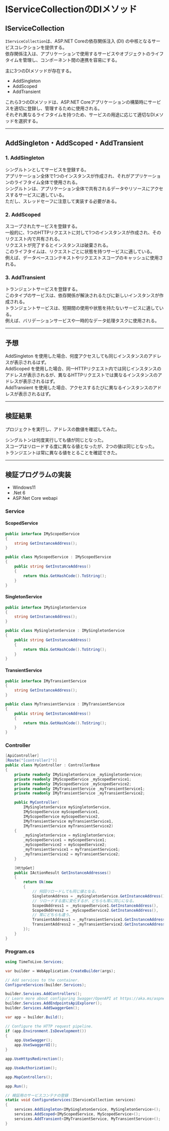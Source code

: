 # IServiceCollectionのDIメソッド

## IServiceCollection

`IServiceCollection`は、ASP.NET Coreの依存関係注入 (DI) の中核となるサービスコレクションを提供する。  
依存関係注入は、アプリケーションで使用するサービスやオブジェクトのライフタイムを管理し、コンポーネント間の連携を容易にする。  

主に3つのDIメソッドが存在する。  

- AddSingleton  
- AddScoped  
- AddTransient  

これら3つのDIメソッドは、ASP.NET Coreアプリケーションの構築時にサービスを適切に登録し、管理するために使用される。  
それぞれ異なるライフタイムを持つため、サービスの用途に応じて適切なDIメソッドを選択する。  

---

## AddSingleton・AddScoped・AddTransient

### 1. AddSingleton

シングルトンとしてサービスを登録する。  
アプリケーション全体で1つのインスタンスが作成され、それがアプリケーションのライフタイム全体で使用される。  
シングルトンは、アプリケーション全体で共有されるデータやリソースにアクセスするサービスに適している。  
ただし、スレッドセーフに注意して実装する必要がある。  

### 2. AddScoped

スコープされたサービスを登録する。  
一般的に、1つのHTTPリクエストに対して1つのインスタンスが作成され、そのリクエスト内で共有される。  
リクエストが完了するとインスタンスは破棄される。  
このライフタイムは、リクエストごとに状態を持つサービスに適している。  
例えば、データベースコンテキストやリクエストスコープのキャッシュに使用される。  

### 3. AddTransient

トランジェントサービスを登録する。  
このタイプのサービスは、依存関係が解決されるたびに新しいインスタンスが作成される。  
トランジェントサービスは、短期間の使用や状態を持たないサービスに適している。  
例えば、バリデーションサービスや一時的なデータ処理タスクに使用される。  

---

## 予想

AddSingleton を使用した場合、何度アクセスしても同じインスタンスのアドレスが表示されるはず。  
AddScoped を使用した場合、同一HTTPリクエスト内では同じインスタンスのアドレスが表示されるが、異なるHTTPリクエストでは異なるインスタンスのアドレスが表示されるはず。  
AddTransient を使用した場合、アクセスするたびに異なるインスタンスのアドレスが表示されるはず。  

---

## 検証結果

プロジェクトを実行し、アドレスの数値を確認してみた。  

シングルトンは何度実行しても値が同じとなった。  
スコープはリロードする度に異なる値となったが、2つの値は同じとなった。  
トランジエントは常に異なる値をとることを確認できた。  

---

## 検証プログラムの実装

- Windows11  
- .Net 6  
- ASP.Net Core webapi  

### Service

#### ScopedService

``` cs
public interface IMyScopedService
{
    string GetInstanceAddress();
}

public class MyScopedService : IMyScopedService
{
    public string GetInstanceAddress()
    {
        return this.GetHashCode().ToString();
    }
}
```

#### SingletonService

``` cs
public interface IMySingletonService
{
    string GetInstanceAddress();
}

public class MySingletonService : IMySingletonService
{
    public string GetInstanceAddress()
    {
        return this.GetHashCode().ToString();
    }
}
```

#### TransientService

``` cs
public interface IMyTransientService
{
    string GetInstanceAddress();
}

public class MyTransientService : IMyTransientService
{
    public string GetInstanceAddress()
    {
        return this.GetHashCode().ToString();
    }
}
```

### Controller

``` cs
[ApiController]
[Route("[controller]")]
public class MyController : ControllerBase
{
    private readonly IMySingletonService _mySingletonService;
    private readonly IMyScopedService _myScopedService1;
    private readonly IMyScopedService _myScopedService2;
    private readonly IMyTransientService _myTransientService1;
    private readonly IMyTransientService _myTransientService2;

    public MyController(
        IMySingletonService mySingletonService,
        IMyScopedService myScopedService1,
        IMyScopedService myScopedService2,
        IMyTransientService myTransientService1,
        IMyTransientService myTransientService2)
    {
        _mySingletonService = mySingletonService;
        _myScopedService1 = myScopedService1;
        _myScopedService2 = myScopedService2;
        _myTransientService1 = myTransientService1;
        _myTransientService2 = myTransientService2;
    }

    [HttpGet]
    public IActionResult GetInstanceAddresses()
    {
        return Ok(new
        {
            // 何回リロードしても同じ値となる。  
            SingletonAddress = _mySingletonService.GetInstanceAddress(),
            // リロードする度に変化するが、どちらも常に同じになる。  
            ScopedAddress1 = _myScopedService1.GetInstanceAddress(),
            ScopedAddress2 = _myScopedService2.GetInstanceAddress(),
            // 常にどちらも違う。  
            TransientAddress1 = _myTransientService1.GetInstanceAddress(),
            TransientAddress2 = _myTransientService2.GetInstanceAddress()
        });
    }
}
```

### Program.cs

``` cs
using TimeToLive.Services;

var builder = WebApplication.CreateBuilder(args);

// Add services to the container.
ConfigureServices(builder.Services);

builder.Services.AddControllers();
// Learn more about configuring Swagger/OpenAPI at https://aka.ms/aspnetcore/swashbuckle
builder.Services.AddEndpointsApiExplorer();
builder.Services.AddSwaggerGen();

var app = builder.Build();

// Configure the HTTP request pipeline.
if (app.Environment.IsDevelopment())
{
    app.UseSwagger();
    app.UseSwaggerUI();
}

app.UseHttpsRedirection();

app.UseAuthorization();

app.MapControllers();

app.Run();

// 検証用のサービスコンテナの登録
static void ConfigureServices(IServiceCollection services)
{
    services.AddSingleton<IMySingletonService, MySingletonService>();
    services.AddScoped<IMyScopedService, MyScopedService>();
    services.AddTransient<IMyTransientService, MyTransientService>();
}
```
